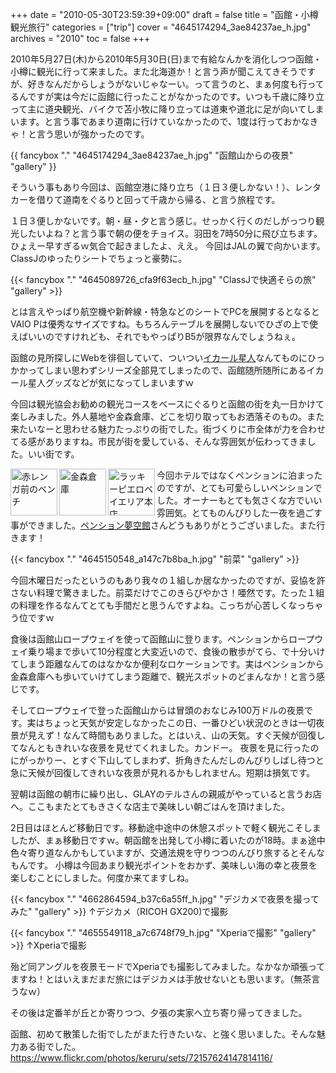 +++
date = "2010-05-30T23:59:39+09:00"
draft = false
title = "函館・小樽観光旅行"
categories = ["trip"]
cover = "4645174294_3ae84237ae_h.jpg"
archives = "2010"
toc = false
+++

2010年5月27日(木)から2010年5月30日(日)まで有給なんかを消化しつつ函館・小樽に観光に行って来ました。また北海道か！と言う声が聞こえてきそうですが、好きなんだからしょうがないじゃなーい。って言うのと、まぁ何度も行ってるんですが実は今だに函館に行ったことがなかったのです。いつも千歳に降り立って主に道央観光、バイクで苫小牧に降り立っては道東や道北に足が向いてしまいます。と言う事であまり道南に行けていなかったので、1度は行っておかなきゃ！と言う思いが強かったのです。

{{ fancybox "." "4645174294_3ae84237ae_h.jpg" "函館山からの夜景" "gallery" }}

そういう事もあり今回は、函館空港に降り立ち（１日３便しかない！）、レンタカーを借りて道南をぐるりと回って千歳から帰る、と言う旅程です。

１日３便しかないです。朝・昼・夕と言う感じ。せっかく行くのだしがっつり観光したいよね？と言う事で朝の便をチョイス。羽田を7時50分に飛び立ちます。ひょえー早すぎるｗ気合で起きましたよ、ええ。
今回はJALの翼で向かいます。ClassJのゆったりシートでちょっと豪勢に。

{{< fancybox "." "4645089726_cfa9f63ecb_h.jpg" "ClassJで快適そらの旅" "gallery" >}}

とは言えやっぱり航空機や新幹線・特急などのシートでPCを展開するとなるとVAIO Pは優秀なサイズですね。もちろんテーブルを展開しないでひざの上で使えばいいのですけれども、それでもやっぱりB5が限界なんでしょうねぇ。

函館の見所探しにWebを徘徊していて、ついつい<a href="http://www.ika-r.com/">イカール星人</a>なんてものにひっかかってしまい思わずシリーズ全部見てしまったので、函館随所随所にあるイカール星人グッズなどが気になってしまいますｗ

今回は観光協会お勧めの観光コースをベースにぐるりと函館の街を丸一日かけて楽しみました。外人墓地や金森倉庫、どこを切り取ってもお洒落そのもの。また来たいなーと思わせる魅力たっぷりの街でした。街づくりに市全体が力を合わせてる感がありますね。市民が街を愛している、そんな雰囲気が伝わってきました。いい街です。

<a title="赤レンガ前のベンチ by けるる, on Flickr" href="https://www.flickr.com/photos/keruru/4644486867/"><img src="https://farm5.static.flickr.com/4038/4644486867_0558fdd43e_s.jpg" alt="赤レンガ前のベンチ" width="75" height="75" align="left" /></a><a title="金森倉庫 by けるる, on Flickr" href="https://www.flickr.com/photos/keruru/4645100372/"><img src="https://farm4.static.flickr.com/3344/4645100372_9c8f0ed053_s.jpg" alt="金森倉庫" width="75" height="75" align="left" /></a><a title="ラッキーピエロベイエリア本店 by けるる, on Flickr" href="https://www.flickr.com/photos/keruru/4645093550/"><img src="https://farm4.static.flickr.com/3356/4645093550_a399677e46_s.jpg" alt="ラッキーピエロベイエリア本店" width="75" height="75" align="left" /></a>

今回ホテルではなくペンションに泊まったのですが、とても可愛らしいペンションでした。オーナーもとても気さくな方でいい雰囲気。とてものんびりした一夜を過ごす事ができました。<a href="http://ww6.et.tiki.ne.jp/~yumekukan/">ペンション夢空館</a>さんどうもありがとうございました。また行きます！

{{< fancybox "." "4645150548_a147c7b8ba_h.jpg" "前菜" "gallery" >}}

今回木曜日だったというのもあり我々の１組しか居なかったのですが、妥協を許さない料理で驚きました。前菜だけでこのきらびやかさ！唖然です。たった１組の料理を作るなんてとても手間だと思うんですよね。こっちが心苦しくなっちゃう位ですｗ

食後は函館山ロープウェイを使って函館山に登ります。ペンションからロープウェイ乗り場まで歩いて10分程度と大変近いので、食後の散歩がてら、で十分いけてしまう距離なんてのはなかなか便利なロケーションです。実はペンションから金森倉庫へも歩いていけてしまう距離で、観光スポットのどまんなか！と言う感じです。

そしてロープウェイで登った函館山からは冒頭のおなじみ100万ドルの夜景です。実はちょっと天気が安定しなかったこの日、一番ひどい状況のときは一切夜景が見えず！なんて時間もありました。とはいえ、山の天気。すぐ天候が回復してなんともきれいな夜景を見せてくれました。カンドー。
夜景を見に行ったのにがっかりー、とすぐ下山してしまわず、折角きたんだしのんびりしばし待つと急に天候が回復してきれいな夜景が見れるかもしれません。短期は損気です。

翌朝は函館の朝市に繰り出し、GLAYのテルさんの親戚がやっていると言うお店へ。ここもまたとてもきさくな店主で美味しい朝ごはんを頂けました。

2日目はほとんど移動日です。移動途中途中の休憩スポットで軽く観光こそしましたが、まぁ移動日ですｗ。朝函館を出発して小樽に着いたのが18時。まぁ途中色々寄り道なんかもしていますが、交通法規を守りつつのんびり旅するとそんなもんです。
小樽は今回あまり観光ポイントをおかず、美味しい海の幸と夜景を楽しむことにしました。何度か来てますしね。

{{< fancybox "." "4662864594_b37c6a55ff_h.jpg" "デジカメで夜景を撮ってみた" "gallery" >}}
↑デジカメ（RICOH GX200)で撮影


{{< fancybox "." "4655549118_a7c6748f79_h.jpg" "Xperiaで撮影" "gallery" >}}
↑Xperiaで撮影

殆ど同アングルを夜景モードでXperiaでも撮影してみました。なかなか頑張ってますね！とはいえまだまだ旅にはデジカメは手放せないとも思います。（無茶言うなｗ）

その後は定番羊が丘とか寄りつつ、夕張の実家へ立ち寄り帰ってきました。

函館、初めて散策した街でしたがまた行きたいな、と強く思いました。そんな魅力ある街でした。
<a href="https://www.flickr.com/photos/keruru/sets/72157624147814116/">https://www.flickr.com/photos/keruru/sets/72157624147814116/</a>

